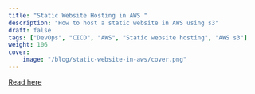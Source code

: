 ```yaml
---
title: "Static Website Hosting in AWS "
description: "How to host a static website in AWS using s3"
draft: false
tags: ["DevOps", "CICD", "AWS", "Static website hosting", "AWS s3"]
weight: 106
cover:
    image: "/blog/static-website-in-aws/cover.png"
---
```


[Read here](https://codebabel.com/how-to-host-a-static-website-in-aws-s3/)